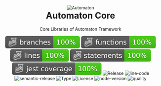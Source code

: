 <p align="center" style="margin-bottom: 0px !important;">
  <img width="200" src="https://github.com/aikosiadotcom/automaton/blob/main/statics/logo.svg?raw=true" alt="Automaton" align="center">
</p>
<h1 align="center" style="margin-top: 0px;">Automaton Core</h1>

<p align="center" >Core Libraries of Automaton Framework</p>

<div align="center">
    
![Branches](https://raw.githubusercontent.com/aikosiadotcom/automaton-core/main/badges/coverage-branches.svg?raw=true)
![Functions](https://raw.githubusercontent.com/aikosiadotcom/automaton-core/main/badges/coverage-functions.svg?raw=true)
![Lines](https://raw.githubusercontent.com/aikosiadotcom/automaton-core/main/badges/coverage-lines.svg?raw=true)
![Statements](https://raw.githubusercontent.com/aikosiadotcom/automaton-core/main/badges/coverage-statements.svg?raw=true)
![Jest coverage](https://raw.githubusercontent.com/aikosiadotcom/automaton-core/main/badges/coverage-jest%20coverage.svg?raw=true)
![Release](https://github.com/aikosiadotcom/automaton-core/actions/workflows/release.yml/badge.svg)
![line-code](https://img.shields.io/tokei/lines/github/aikosiadotcom/automaton-core?logo=github)
![semantic-release](https://img.shields.io/badge/semantic--release-angular-e10079?logo=semantic-release)
![Type](https://img.shields.io/npm/types/@aikosia/automaton-core?logo=typescript)
![License](https://img.shields.io/github/license/aikosiadotcom/automaton-core?color=brightgreen)
![node-version](https://img.shields.io/node/v/@aikosia/automaton-core?color=brightgreen)
![quality](https://img.shields.io/codefactor/grade/github/aikosiadotcom/automaton-core/main?color=brightgreen)

</div>

